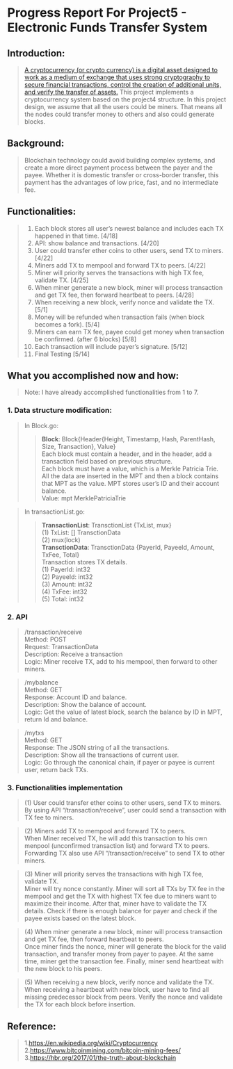 # Progress Report For Project5 - Electronic Funds Transfer System

## Introduction:
> [A cryptocurrency (or crypto currency) is a digital asset designed to work as a medium of exchange that uses strong cryptography to secure financial transactions, control the creation of additional units, and verify the transfer of assets.](https://en.wikipedia.org/wiki/Cryptocurrency)
This project implements a cryptocurrency system based on the project4 structure. In this project design, we assume that all the users could be miners. That means all the nodes could transfer money to others and also could generate blocks.

## Background:

> Blockchain technology could avoid building complex systems, and create a more direct payment process between the payer and the payee. Whether it is domestic transfer or cross-border transfer, this payment has the advantages of low price, fast, and no intermediate fee.

## Functionalities:

>1.	Each block stores all user’s newest balance and includes each TX happened in that time. [4/18]
>2.	API: show balance and transactions. [4/20]
>3.	User could transfer ether coins to other users, send TX to miners. [4/22]
>4.	Miners add TX to mempool and forward TX to peers. [4/22]
>5.	Miner will priority serves the transactions with high TX fee, validate TX. [4/25]
>6.	When miner generate a new block, miner will process transaction and get TX fee, then forward heartbeat to peers. [4/28]
>7.	When receiving a new block, verify nonce and validate the TX. [5/1]
>8.	Money will be refunded when transaction fails (when block becomes a fork). [5/4]
>9.	Miners can earn TX fee, payee could get money when transaction be confirmed. (after 6 blocks) [5/8]
>10.	Each transaction will include payer’s signature. [5/12]
>11.	Final Testing [5/14]

## What you accomplished now and how:
> Note: I have already accomplished functionalities from 1 to 7.

### 1.	Data structure modification:
> In Block.go:
>> **Block**:	Block{Header{Height, Timestamp, Hash, ParentHash, Size, Transaction}, Value}<br>
Each block must contain a header, and in the header, add a transaction field based on previous structure. <br>
Each block must have a value, which is a Merkle Patricia Trie. All the data are inserted in the MPT and then a block contains that MPT as the value. MPT stores user’s ID and their account balance.<br>
Value: mpt MerklePatriciaTrie<br>

> In transactionList.go:
>> **TransactionList**:	TransctionList {TxList, mux}<br>
(1)	TxList: [] TransctionData<br>
(2)	mux(lock)<br>
>> **TransctionData**:  TransctionData {PayerId, PayeeId, Amount, TxFee, Total}<br>
Transaction stores TX details.<br>
(1)	PayerId: int32<br>
(2)	PayeeId: int32<br>
(3)	Amount: int32<br>
(4)	TxFee: int32<br>
(5)	Total: int32<br>

### 2.	API

> /transaction/receive<br>
Method: POST<br>
Request: TransactionData<br>
Description: Receive a transaction<br>
Logic: Miner receive TX, add to his mempool, then forward to other miners.<br>

> /mybalance<br>
Method: GET<br>
Response: Account ID and balance.<br>
Description: Show the balance of account.<br>
Logic: Get the value of latest block, search the balance by ID in MPT, return Id and balance.<br>

> /mytxs<br>
Method: GET<br>
Response: The JSON string of all the transactions.<br>
Description: Show all the transactions of current user.<br>
Logic: Go through the canonical chain, if payer or payee is current user, return back TXs.<br>

### 3.	Functionalities implementation

> (1)	User could transfer ether coins to other users, send TX to miners.<br>
By using API “/transaction/receive”, user could send a transaction with TX fee to miners.

> (2)	Miners add TX to mempool and forward TX to peers.<br>
When Miner received TX, he will add this transaction to his own menpool (unconfirmed transaction list) and forward TX to peers. Forwarding TX also use API “/transaction/receive” to send TX to other miners.

> (3)	Miner will priority serves the transactions with high TX fee, validate TX.<br>
Miner will try nonce constantly. Miner will sort all TXs by TX fee in the mempool and get the TX with highest TX fee due to miners want to maximize their income. After that, miner have to validate the TX details. Check if there is enough balance for payer and check if the payee exists based on the latest block. 

> (4)	When miner generate a new block, miner will process transaction and get TX fee, then forward heartbeat to peers.<br>
Once miner finds the nonce, miner will generate the block for the valid transaction, and transfer money from payer to payee. At the same time, miner get the transaction fee. Finally, miner send heartbeat with the new block to his peers.

> (5)	When receiving a new block, verify nonce and validate the TX.<br>
When receiving a heartbeat with new block, user have to find all missing predecessor block from peers. Verify the nonce and validate the TX for each block before insertion.

## Reference:

> 1.https://en.wikipedia.org/wiki/Cryptocurrency<br>
> 2.https://www.bitcoinmining.com/bitcoin-mining-fees/<br>
> 3.https://hbr.org/2017/01/the-truth-about-blockchain<br>

